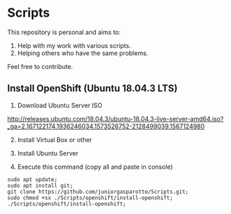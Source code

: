 # Scripts

This repository is personal and aims to:

1) Help with my work with various scripts.
2) Helping others who have the same problems.

Feel free to contribute.

## Install OpenShift (Ubuntu 18.04.3 LTS)

1. Download Ubuntu Server ISO

http://releases.ubuntu.com/18.04.3/ubuntu-18.04.3-live-server-amd64.iso?_ga=2.167122174.1936246034.1573526752-2128499039.1567124980

2. Install Virtual Box or other 

3. Install Ubuntu Server

4. Execute this command (copy all and paste in console)

```
sudo apt update;
sudo apt install git;
git clone https://github.com/juniorgasparotto/Scripts.git;
sudo chmod +sx ./Scripts/openshift/install-openshift;
./Scripts/openshift/install-openshift;
```